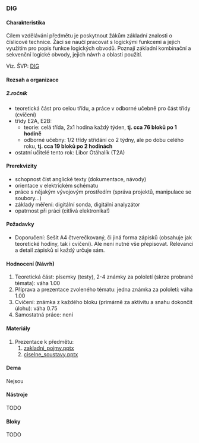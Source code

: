 ### DIG

#### Charakteristika
Cílem vzdělávání předmětu je poskytnout žákům základní znalosti o číslicové technice. Žáci se naučí pracovat s logickými funkcemi a jejich využitím pro popis funkce logických obvodů. Poznají  základní kombinační a sekvenční logické obvody, jejich návrh a oblasti použití.

Viz. ŠVP: [DIG](svp-temata.md)

#### Rozsah a organizace

##### 2.ročník
- teoretická část pro celou třídu, a práce v odborné učebně pro část třídy (cvičení)
- třídy E2A, E2B:
  - teorie: celá třída, 2x1 hodina každý týden, **tj. cca 76 bloků po 1 hodině**
  - odborné učebny: 1/2 třídy střídání co 2 týdny, ale po dobu celého roku, **tj. cca 19 bloků po 2 hodinách**
- ostatní učitelé tento rok: Libor Otáhalík (T2A)

#### Prerekvizity

- schopnost číst anglické texty (dokumentace, návody)
- orientace v elektrickém schématu
- práce s nějakým vývojovým prostředím (správa projektů, manipulace se soubory...)
- základy měření: digitální sonda, digitální analyzátor
- opatrnost při práci (citlivá elektronika!)

#### Požadavky

- Doporučení: Sešit A4 čtverečkovaný, či jiná forma zápisků (obsahuje jak teoretické hodiny, tak i cvičení). Ale není nutné vše přepisovat. Relevanci a detail zápisků si každý určuje sám.

#### Hodnocení (Návrh)

1. Teoretická část: písemky (testy), 2-4 známky za pololetí (skrze probrané témata): váha 1.00
2. Příprava a prezentace zvoleného tématu: jedna známka za pololetí: váha 1.00
3. Cvičení: známka z každého bloku (primárně za aktivitu a snahu dokončit úlohu): váha 0.75
4. Samostatná práce: není

#### Materiály

1. Prezentace k předmětu:
   1. [zakladni_pojmy.pptx](materialy/zakladni_pojmy.pptx)
   2. [ciselne_soustavy.pptx](materialy/ciselne_soustavy.pptx)

#### Dema

Nejsou

#### Nástroje

TODO

#### Bloky

TODO
